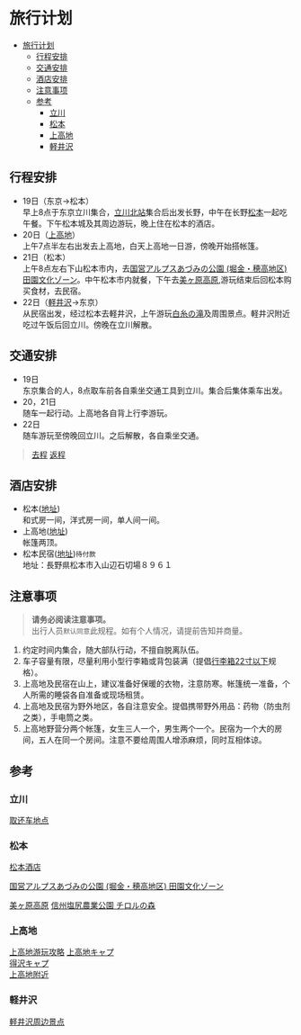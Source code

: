 # 旅行计划

- [旅行计划](#旅行计划)
  - [行程安排](#行程安排)
  - [交通安排](#交通安排)
  - [酒店安排](#酒店安排)
  - [注意事项](#注意事项)
  - [参考](#参考)
    - [立川](#立川)
    - [松本](#松本)
    - [上高地](#上高地)
    - [軽井沢](#軽井沢)

## 行程安排
* 19日（东京→松本）  
早上8点于东京立川集合，[立川北站](https://www.google.co.jp/maps/place/%E7%AB%8B%E5%B7%9D%E5%8C%97%E9%A7%85/@35.6995099,139.4102455,17z/data=!3m1!4b1!4m5!3m4!1s0x6018e1709ece8c7b:0xd8dd17123efdebd2!8m2!3d35.6995056!4d139.4124342?hl=ja)集合后出发长野，中午在长野[松本](https://www.google.co.jp/maps/place/%E9%95%B7%E9%87%8E%E7%9C%8C%E6%9D%BE%E6%9C%AC%E5%B8%82/@36.1948072,137.560597,10z/data=!3m1!4b1!4m5!3m4!1s0x601d1400e84368c7:0xcb8d6d363210cddd!8m2!3d36.2380434!4d137.9719897?hl=ja)一起吃午餐。下午松本城及其周边游玩，晚上住在松本的酒店。
* 20日（[上高地](https://www.google.co.jp/maps/place/%E4%B8%8A%E9%AB%98%E5%9C%B0/@36.2519555,137.6505701,14.75z/data=!4m5!3m4!1s0x601d0e9010f1c50b:0x9a6e421faf5c3807!8m2!3d36.2513203!4d137.653235?hl=ja)）  
上午7点半左右出发去上高地，白天上高地一日游，傍晚开始搭帐篷。 
* 21日（松本）  
上午8点左右下山松本市内，去[国営アルプスあづみの公園 (堀金・穂高地区) 田園文化ゾーン](https://www.google.co.jp/maps/place/%E5%9B%BD%E5%96%B6%E3%82%A2%E3%83%AB%E3%83%97%E3%82%B9%E3%81%82%E3%81%A5%E3%81%BF%E3%81%AE%E5%85%AC%E5%9C%92+(%E5%A0%80%E9%87%91%E3%83%BB%E7%A9%82%E9%AB%98%E5%9C%B0%E5%8C%BA)+%E7%94%B0%E5%9C%92%E6%96%87%E5%8C%96%E3%82%BE%E3%83%BC%E3%83%B3/@36.1950204,138.3419472,9.5z/data=!4m15!1m9!2m8!1z6Kaz5YWJ5Zyw!3m6!1z6Kaz5YWJ5Zyw!2z44CSMzkwLTA4NzMg6ZW36YeO55yM5p2-5pys5biC5Li444Gu5YaF77yU4oiS77yRIOWbveWunSDmnb7mnKzln44!3s0x601d0e850a9a5999:0x902d0e20fabcf654!4m2!1d137.9688674!2d36.238653!3m4!1s0x601d6b8a6421ca9f:0xd71f73df92b90897!8m2!3d36.3152289!4d137.8432703?hl=ja)。中午松本市内就餐，下午去[美ヶ原高原](https://www.google.co.jp/maps/place/%E7%BE%8E%E3%83%B6%E5%8E%9F%E9%AB%98%E5%8E%9F/@36.2152506,138.1282962,13.75z/data=!4m15!1m9!2m8!1z6Kaz5YWJ5Zyw!3m6!1z6Kaz5YWJ5Zyw!2z44CSMzkwLTAyMjIg6ZW36YeO55yM5p2-5pys5biC5aSn5a2X5YWl5bGx6L6677yY77yZ77yW77yRIOajruOBruWwj-OBleOBquODquOCvuODvOODiOadkSDmoZzmuIXmsLTjgrPjg4bjg7zjgrg!3s0x601da81b266f68b7:0x47bfe888d3a1c064!4m2!1d138.0872016!2d36.2158845!3m4!1s0x0:0x5d81271d1bed201!8m2!3d36.2225861!4d138.1205142?hl=ja),游玩结束后回松本购买食材，去民宿。
* 22日（[軽井沢](https://www.google.co.jp/maps/place/%E9%95%B7%E9%87%8E%E7%9C%8C%E5%8C%97%E4%BD%90%E4%B9%85%E9%83%A1%E8%BB%BD%E4%BA%95%E6%B2%A2%E7%94%BA/@36.3515073,138.5122571,12z/data=!3m1!4b1!4m5!3m4!1s0x601dd23c3fc1a393:0x99118f4883da71f9!8m2!3d36.3483927!4d138.5970297?hl=ja)→东京）  
从民宿出发，经过松本去軽井沢，上午游玩[白糸の滝](https://www.google.co.jp/maps/place/%E7%99%BD%E7%B3%B8%E3%81%AE%E6%BB%9D/@36.3715527,138.5583993,12.75z/data=!4m13!1m7!3m6!1s0x601dd23c3fc1a393:0x99118f4883da71f9!2z6ZW36YeO55yM5YyX5L2Q5LmF6YOh6Lu95LqV5rKi55S6!3b1!8m2!3d36.3483927!4d138.5970297!3m4!1s0x0:0xbddaade888287ab2!8m2!3d36.4103002!4d138.5925078?hl=ja)及周围景点。軽井沢附近吃过午饭后回立川。傍晚在立川解散。


## 交通安排
* 19日   
东京集合的人，8点取车前各自乘坐交通工具到立川。集合后集体乘车出发。  
* 20，21日  
随车一起行动。上高地各自背上行李游玩。  
* 22日  
随车游玩至傍晚回立川。之后解散，各自乘坐交通。  
> [去程](https://www.google.co.jp/maps/dir/%E6%9D%BE%E6%9C%AC/%E3%80%92196-0015+%E6%9D%B1%E4%BA%AC%E9%83%BD%E6%98%AD%E5%B3%B6%E5%B8%82%E6%98%AD%E5%92%8C%E7%94%BA%EF%BC%91%E4%B8%81%E7%9B%AE%EF%BC%93%E2%88%92%EF%BC%91%EF%BC%93+%E6%97%A5%E6%96%B0%E5%95%86%E4%BA%8B%EF%BC%88%E6%A0%AA%EF%BC%89+Dr.Drive%E3%82%BB%E3%83%AB%E3%83%95%E6%98%AD%E5%B3%B6SS/@36.251269,138.4025611,9.5z/data=!4m14!4m13!1m5!1m1!1s0x601d1400e84368c7:0xcb8d6d363210cddd!2m2!1d137.9719897!2d36.2380434!1m5!1m1!1s0x6018e02afc1a4dbb:0x1c8f009a000025d7!2m2!1d139.367588!2d35.7102695!3e0?hl=ja) 
> [返程](https://www.google.co.jp/maps/dir/%E6%9D%BE%E6%9C%AC/%E3%80%92196-0015+%E6%9D%B1%E4%BA%AC%E9%83%BD%E6%98%AD%E5%B3%B6%E5%B8%82%E6%98%AD%E5%92%8C%E7%94%BA%EF%BC%91%E4%B8%81%E7%9B%AE%EF%BC%93%E2%88%92%EF%BC%91%EF%BC%93+%E6%97%A5%E6%96%B0%E5%95%86%E4%BA%8B%EF%BC%88%E6%A0%AA%EF%BC%89+Dr.Drive%E3%82%BB%E3%83%AB%E3%83%95%E6%98%AD%E5%B3%B6SS/@36.251269,138.4025611,9.5z/data=!4m15!4m14!1m5!1m1!1s0x601d1400e84368c7:0xcb8d6d363210cddd!2m2!1d137.9719897!2d36.2380434!1m5!1m1!1s0x6018e02afc1a4dbb:0x1c8f009a000025d7!2m2!1d139.367588!2d35.7102695!3e0!5i1?hl=ja)

## 酒店安排
* 松本([地址](https://www.google.co.jp/maps/place/%E9%95%B7%E9%87%8E%E7%9C%8C%E6%9D%BE%E6%9C%AC%E5%B8%82/@36.1948072,137.560597,10z/data=!3m1!4b1!4m5!3m4!1s0x601d1400e84368c7:0xcb8d6d363210cddd!8m2!3d36.2380434!4d137.9719897?hl=ja))    
和式房一间，洋式房一间，单人间一间。
* 上高地([地址](https://www.google.co.jp/maps/place/%E4%B8%8A%E9%AB%98%E5%9C%B0/@36.2519555,137.6505701,14.75z/data=!4m5!3m4!1s0x601d0e9010f1c50b:0x9a6e421faf5c3807!8m2!3d36.2513203!4d137.653235?hl=ja))   
帐篷两顶。  
* 松本民宿([地址](https://www.jalan.net/uw/uwp3200/uww3201init.do?callbackHistFlg=1&contHideFlg=1&stayYear=2020&stayMonth=9&stayDay=21&stayCount=1&roomCount=1&adultNum=5&rootCd=7701&distCd=01&yadNo=356050&smlCd=162205&roomCrack=500000&screenId=UWW3101&planCd=02226037&roomTypeCd=0107796&planListNumPlan=10_1_0&groupBookingFlg=))`待付款`   
地址：長野県松本市入山辺石切場８９６１   


## 注意事项
> **请务必阅读注意事项。**   
> 出行人员`默认同意`此规程。如有个人情况，请提前告知并商量。
1. 约定时间内集合，随大部队行动，不擅自脱离队伍。
2. 车子容量有限，尽量利用小型行李箱或背包装满（提倡[行李箱22寸以下](https://zhidao.baidu.com/question/814719598504579012)规格）。
3. 上高地及民宿在山上，建议准备好保暖的衣物，注意防寒。帐篷统一准备，个人所需的睡袋各自准备或现场租赁。
4. 上高地及民宿为野外地区，各自注意安全。提倡携带野外用品：药物（防虫剂之类），手电筒之类。
5. 上高地野营分两个帐篷，女生三人一个，男生两个一个。民宿为一个大的房间，五人在同一个房间。注意不要给周围人增添麻烦，同时互相体谅。

## 参考
### 立川
[取还车地点](https://sasp.mapion.co.jp/b/nrs/info/512712/?poi_code=512712)
### 松本
[松本酒店](https://www.jalan.net/yad336984/?screenId=UWW3101&stayCount=1&yadNo=336984&maxPrice=999999&rootCd=04&smlCd=162202&distCd=01&minPrice=0&yadoDetailMode=1&stayYear=2020&stayMonth=9&stayDay=19&callbackHistFlg=1&roomCount=1&adultNum=2&roomCrack=200000)　　 

[国営アルプスあづみの公園 (堀金・穂高地区) 田園文化ゾーン](https://www.google.co.jp/maps/place/%E5%9B%BD%E5%96%B6%E3%82%A2%E3%83%AB%E3%83%97%E3%82%B9%E3%81%82%E3%81%A5%E3%81%BF%E3%81%AE%E5%85%AC%E5%9C%92+(%E5%A0%80%E9%87%91%E3%83%BB%E7%A9%82%E9%AB%98%E5%9C%B0%E5%8C%BA)+%E7%94%B0%E5%9C%92%E6%96%87%E5%8C%96%E3%82%BE%E3%83%BC%E3%83%B3/@36.1950204,138.3419472,9.5z/data=!4m15!1m9!2m8!1z6Kaz5YWJ5Zyw!3m6!1z6Kaz5YWJ5Zyw!2z44CSMzkwLTA4NzMg6ZW36YeO55yM5p2-5pys5biC5Li444Gu5YaF77yU4oiS77yRIOWbveWunSDmnb7mnKzln44!3s0x601d0e850a9a5999:0x902d0e20fabcf654!4m2!1d137.9688674!2d36.238653!3m4!1s0x601d6b8a6421ca9f:0xd71f73df92b90897!8m2!3d36.3152289!4d137.8432703?hl=ja)　　　

[美ヶ原高原](https://www.google.co.jp/maps/place/%E7%BE%8E%E3%83%B6%E5%8E%9F%E9%AB%98%E5%8E%9F/@36.2152506,138.1282962,13.75z/data=!4m15!1m9!2m8!1z6Kaz5YWJ5Zyw!3m6!1z6Kaz5YWJ5Zyw!2z44CSMzkwLTAyMjIg6ZW36YeO55yM5p2-5pys5biC5aSn5a2X5YWl5bGx6L6677yY77yZ77yW77yRIOajruOBruWwj-OBleOBquODquOCvuODvOODiOadkSDmoZzmuIXmsLTjgrPjg4bjg7zjgrg!3s0x601da81b266f68b7:0x47bfe888d3a1c064!4m2!1d138.0872016!2d36.2158845!3m4!1s0x0:0x5d81271d1bed201!8m2!3d36.2225861!4d138.1205142?hl=ja)
[信州塩尻農業公園 チロルの森](http://www.tirol.gr.jp/)
### 上高地
[上高地游玩攻略](https://chubu.letsgojp.com/archives/412709/)
[上高地キャプ](https://www.kamikochi.or.jp/enjoy/campsites)   
[得沢キャプ](https://www.tokusawaen.com/campsite.html)   
[上高地附近](http://www.azumino-koen.jp/horigane_hotaka/)
### 軽井沢
[軽井沢周边景点](https://www.google.co.jp/maps/search/%E8%A6%B3%E5%85%89%E5%9C%B0/@36.3475638,138.5696926,12.25z/data=!4m8!2m7!3m6!1z6Kaz5YWJ5Zyw!2z44CSMzg5LTAxMTEg6ZW36YeO55yM5YyX5L2Q5LmF6YOh6Lu95LqV5rKi55S65aSn5a2X6ZW35YCJ5bCP54CsIOeZveezuOOBrua7nQ!3s0x601dd8a5693d8b15:0xbddaade888287ab2!4m2!1d138.5925141!2d36.4103012?hl=ja)
